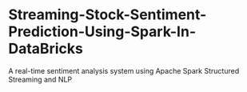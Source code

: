 # Streaming-Stock-Sentiment-Prediction-Using-Spark-In-DataBricks
A real-time sentiment analysis system using Apache Spark Structured Streaming and NLP
